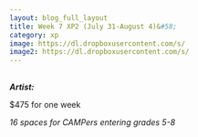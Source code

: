 ```yaml
---
layout: blog_full_layout
title: Week 7 XP2 (July 31-August 4)&#58; 
category: xp
image: https://dl.dropboxusercontent.com/s/
image2: https://dl.dropboxusercontent.com/s/
---
```


##



**_Artist:_** 

$475 for one week

*16 spaces for CAMPers entering grades 5-8*
